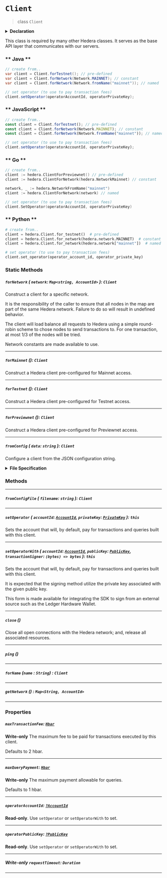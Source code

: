 # `Client`

> class `Client`

<details>
<summary><b>Declaration</b></summary>

```typescript
class Client {
    static forNetwork(network: Map<String, AccountId>): Client;

    static forMainnet(): Client;
    static forTestnet(): Client;
    static forPreviewnet(): Client;

    static fromConfig(data: string): Client;
    static fromConfigFile(filename: string): Client;

    setNetwork(network: Map<string, AccountId>): this;
    setMirrorNetwork(mirrorNetwork: string[]): this;

    /* property */ readonly operatorAccountId: ?AccountId;
    /* property */ readonly operatorPublicKey: ?PublicKey;

    setOperator(accountId: AccountId, privateKey: PrivateKey): this;
    setOperatorWith(
        accountId: AccountId,
        publicKey: PublicKey,
        transactionSigner: (message: bytes) => bytes
    ): this;

    close();

    /* write-only property */ maxTransactionFee: Hbar;
    /* write-only property */ maxQueryPayment: Hbar;
    /* write-only property */ requestTimeout: Duration;
}
```

</details>

This class is required by many other Hedera classes.
It serves as the base API layer that communicates with our servers.

<!-- tabs:start -->

### ** Java **

```java
// create from..
var client = Client.forTestnet(); // pre-defined
var client = Client.forNetwork(Network.MAINNET); // constant
var client = Client.forNetwork(Network.fromName("mainnet")); // named

// set operator (to use to pay transaction fees)
client.setOperator(operatorAccountId, operatorPrivateKey);
```

### ** JavaScript **

```javascript
// create from..
const client = Client.forTestnet(); // pre-defined
const client = Client.forNetwork(Network.MAINNET); // constant
const client = Client.forNetwork(Network.fromName("mainnet")); // named

// set operator (to use to pay transaction fees)
client.setOperator(operatorAccountId, operatorPrivateKey);
```

### ** Go **

```go
// create from..
client := hedera.ClientForPreviewnet() // pre-defined
client := hedera.ClientForNetwork(hedera.NetworkMainnet) // constant

network, _ := hedera.NetworkFromName("mainnet")
client := hedera.ClientForNetwork(network) // named

// set operator (to use to pay transaction fees)
client.SetOperator(operatorAccountId, operatorPrivateKey)
```

### ** Python **

```python
# create from..
client = hedera.Client.for_testnet()  # pre-defined
client = hedera.Client.for_network(hedera.network.MAINNET)  # constant
client = hedera.Client.for_network(hedera.network["mainnet"])  # named

# set operator (to use to pay transaction fees)
client.set_operator(operator_account_id, operator_private_key)
```

<!-- tabs:end -->

### Static Methods

##### `forNetwork` ( `network`: `Map<string, AccountId>` ): `Client`

Construct a client for a specific network.

It is the responsibility of the caller to ensure that all nodes
in the map are part of the same Hedera network. Failure to do
so will result in undefined behavior.

The client will load balance all requests to Hedera using
a simple round-robin scheme to chose nodes to send transactions
to. For one transaction, at most 1/3 of the nodes will be tried.

Network constants are made available to use.

---

##### `forMainnet` (): `Client`

Construct a Hedera client pre-configured for Mainnet access.

---

##### `forTestnet` (): `Client`

Construct a Hedera client pre-configured for Testnet access.

---

##### `forPreviewnet` (): `Client`

Construct a Hedera client pre-configured for Previewnet access.

---

##### `fromConfig` ( `data`: `string` ): `Client`

Configure a client from the JSON configuration string.

<details>
<summary><b>File Specification</b></summary>

`network` can be `mainnet`, `testnet`, `previewnet`, or a dictionary of Account
ID to IP:PORT

```json
{
  "network": "mainnet",
}
```

or

```json
{
  "network": { "0.0.1": "0.testnet.hedera.com:50211" }
}
```

`operator` is an _optional_ object

```json
{
  "operator": {
    "accountId": "0.0.21",
    "privateKey": "302....",
  }
}
```

`mirrorNetwork` can be a network name (mainnet, previewnet, etc) or a list
of addresses. `mirrorNetwork` defaults to the name of `network` _if_ that is
a network name.

```json
{
  "mirrorNetwork": "mainnet",
}
```

or

```json
{
  "mirrorNetwork": [ "kabuto.sh:50211", "hedera.com:50211" ]
}
```

</details>

### Methods

---

##### `fromConfigFile` ( `filename`: `string` ): `Client`

---

##### `setOperator` ( `accountId`: [`AccountId`](reference/AccountId.md), `privateKey`: [`PrivateKey`](reference/cryptography/PrivateKey.md) ): `this`

Sets the account that will, by default, pay for transactions and queries built
with this client.

---

##### `setOperatorWith` ( `accountId`: [`AccountId`](reference/AccountId.md), `publicKey`: [`PublicKey`](reference/cryptography/PublicKey.md), `transactionSigner`: `(bytes) => bytes` ): `this`

Sets the account that will, by default, pay for transactions and queries built
with this client.

It is expected that the signing method utilize the private key associated
with the given public key.

This form is made available for integrating the SDK to sign
from an external source such as the Ledger Hardware Wallet.

---

##### `close` ()

Close all open connections with the Hedera network; and, release all
associated resources.

---

##### `ping` ()

---

##### `forName` (`name` : `String`) : `Client`

---

##### `getNetwork` () : `Map<String, AccountId>`

---

### Properties

##### `maxTransactionFee`: [`Hbar`](reference/Hbar.md)

**Write-only** The maximum fee to be paid for transactions executed by this client.

Defaults to 2 hbar.

---

##### `maxQueryPayment`: [`Hbar`](reference/Hbar.md)

**Write-only** The maximum payment allowable for queries.

Defaults to 1 hbar.

---

##### `operatorAccountId`: [`?AccountId`](reference/AccountId.md)

**Read-only**. Use `setOperator` or `setOperatorWith` to set.

---

##### `operatorPublicKey`: [`?PublicKey`](reference/cryptography/PublicKey.md)

**Read-only**. Use `setOperator` or `setOperatorWith` to set.

---

##### **Write-only** `requestTimeout`: `Duration`

---

